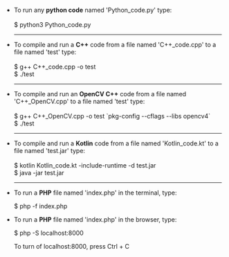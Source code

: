 <ul>
<li>To run any <b>python code</b> named 'Python_code.py' type:</li>
<br>$ python3 Python_code.py
<hr>
<li>To compile and run a <b>C++</b> code from a file named 'C++_code.cpp' to a file named 'test' type:</li>
<br>$ g++ C++_code.cpp -o test
<br>$ ./test
<hr>
<li>To compile and run an <b>OpenCV C++</b> code from a file named 'C++_OpenCV.cpp' to a file named 'test' type:</li>
<br>$ g++ C++_OpenCV.cpp -o test `pkg-config --cflags --libs opencv4`
<br>$ ./test
<hr>
<li>To compile and run a <b>Kotlin</b> code from a file named 'Kotlin_code.kt' to a file named 'test.jar' type:</li>
<br>$ kotlin Kotlin_code.kt -include-runtime -d test.jar
<br>$ java -jar test.jar
<hr>
<li>To run a <b>PHP</b> file named 'index.php' in the terminal, type:</li>
<p>$ php -f index.php</p>
<li>To run a <b>PHP</b> file named 'index.php' in the browser, type:</li>
<p>$ php -S localhost:8000</p>
<p>To turn of localhost:8000, press Ctrl + C</p>
</ul>
